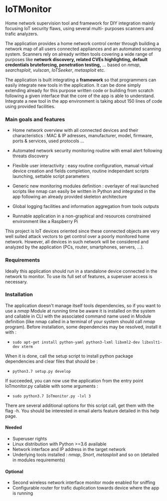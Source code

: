 # IoTMonitor
Home network supervision tool and framework for DIY integration mainly focusing IoT security flaws, using several multi-
purposes scanners and trafic analyzers.

The application provides a home network control center through building a network map of all users connected appliances 
and an automated scanning system. Scanners rely on already written tools covering a wide range of purposes like **network
discovery, related CVEs highlighting, default credentials bruteforcing, penetration testing,** ... based on *nmap*, 
*searchsploit*, *vulscan*, *IoTSeeker*, *metasploit* etc. 

The application is built integrating a **framework** so that programmers can easily integrate new tools in the application.
It can be done simply extending already for this purpose written code or building from scratch following a given interface
that the core of the app is able to understand. Integrate a new tool in the app environment is taking about 150 lines of
code using provided facilities.

### Main goals and features
* Home network overview with all connected devices and their characteristics : MAC & IP adresses, manufacturer, model, 
  firmware, ports & services, used protocols ...

* Automated network security monitoring routine with email alert following threats discovery

* Flexible user interactivity : easy routine configuration, manual virtual device creation and fields completion, 
  routine independant scripts launching, settable script parameters 

* Generic new monitoring modules definition : overlayer of real launched scripts like nmap can easily be written in Python
  and integrated in the app following an already provided skeleton architecture   

* Global logging facilities and information aggregation from tools outputs

* Runnable application in a non-graphical and resources constrained environment like a Raspberry Pi

This project is IoT devices oriented since these connected objects are very well suited attack vectors to get control over
a poorly monitored home network. However, all devices in such network will be considered and analyzed by the application
(PCs, router, smartphones, servers, ...). 

### Requirements
Ideally this application should run in a standalone device connected in the network to monitor. To use its full set of 
features, a superuser access is necessary.

### Installation
The application doesn't manage itself tools dependencies, so if you want to use a *nmap* Module at running time be aware
it is installed on the system and callable in CLI with the associated command name used in Module definition (like nmap
called in a terminal of your system should call *nmap* program). Before installation, some dependencies may be resolved,
install it with :
- `sudo apt-get install python-yaml python3-lxml libxml2-dev libxslt1-dev xterm`

When it is done, call the setup script to install python package dependencies and clear files that should be :

- `python3.7 setup.py develop`

If succeeded, you can now use the application from the entry point IoTmonitor.py callable with some arguments :

- `sudo python3.7 IoTmonitor.py -lvl 3`

There are several additional options for this script call, get them with the flag -h. You should be interested in email
alerts feature detailed in this help page.

#### Needed
* Superuser rights
* Linux distribution with Python >=3.6 available 
* Network interface and IP address in the target network
* Underlying tools installed : *nmap*, *Snort*, *metasploit* and so on (detailed in modules requirements)

#### Optional
* Second wireless network interface monitor mode enabled for sniffing
* Configurable router for trafic duplication towards device where the app is running
